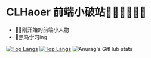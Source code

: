 # CLHaoer 前端小破站🐱‍🏍🐱‍🏍🐱‍🏍

- 👨‍💻刚开始的前端小人物
- 🎈黑马学习ing

[![Top Langs](https://github-readme-stats.vercel.app/api/top-langs/?username=CLHaoer&layout=compact&locale=cn)](https://github.com/clhaoer/github-readme-stats)
[![Top Langs](https://github-readme-stats.vercel.app/api/top-langs/?username=CLHaoer&layout=compact)](https://github.com/anuraghazra/github-readme-stats)
![Anurag's GitHub stats](https://github-readme-stats.vercel.app/api?username=CLHaoer&show_icons=true&theme=radical)